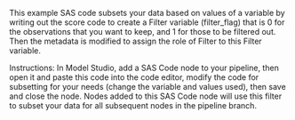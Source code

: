 This example SAS code subsets your data based on values of a variable by writing out the score code to create a Filter variable (filter_flag) that is 0 for the observations that you want to keep, and 1 for those to be filtered out.  Then the metadata is modified to assign the role of Filter to this Filter variable.

Instructions: In Model Studio, add a SAS Code node to your pipeline, then open it and paste this code into the code editor, modify the code for subsetting for your needs (change the variable and values used), then save and close the node.  Nodes added to this SAS Code node will use this filter to subset your data for all subsequent nodes in the pipeline branch.
